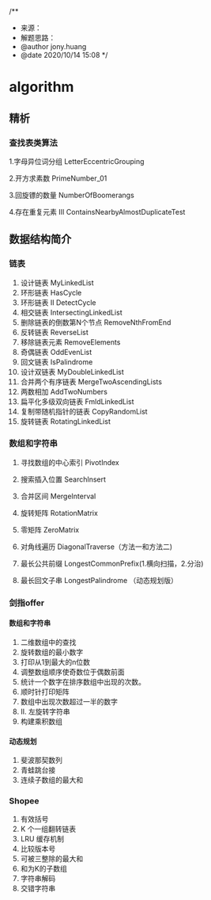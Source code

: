 /**
 * 来源：
 * 解题思路：
 * @author jony.huang
 * @date 2020/10/14 15:08
 */

# algorithm


## 精析
### 查找表类算法
1.字母异位词分组 LetterEccentricGrouping

2.开方求素数 PrimeNumber_01

3.回旋镖的数量 NumberOfBoomerangs

4.存在重复元素 III ContainsNearbyAlmostDuplicateTest

## 数据结构简介
###  链表
1. 设计链表 MyLinkedList
2. 环形链表 HasCycle
3. 环形链表 II DetectCycle
4. 相交链表 IntersectingLinkedList
5. 删除链表的倒数第N个节点 RemoveNthFromEnd
6. 反转链表 ReverseList
7. 移除链表元素 RemoveElements
8. 奇偶链表 OddEvenList
9. 回文链表 IsPalindrome
10. 设计双链表 MyDoubleLinkedList
11. 合并两个有序链表 MergeTwoAscendingLists
12. 两数相加 AddTwoNumbers
13. 扁平化多级双向链表 FmldLinkedList
14. 复制带随机指针的链表 CopyRandomList
15. 旋转链表 RotatingLinkedList

###  数组和字符串
1. 寻找数组的中心索引 PivotIndex

2. 搜索插入位置 SearchInsert
3. 合并区间 MergeInterval
4. 旋转矩阵 RotationMatrix
5. 零矩阵 ZeroMatrix
6. 对角线遍历 DiagonalTraverse（方法一和方法二)
7. 最长公共前缀 LongestCommonPrefix(1.横向扫描，2.分治)
8. 最长回文子串 LongestPalindrome  （动态规划版）

###  剑指offer

####  数组和字符串
1. 二维数组中的查找
2. 旋转数组的最小数字
3. 打印从1到最大的n位数
4. 调整数组顺序使奇数位于偶数前面
5. 统计一个数字在排序数组中出现的次数。
6. 顺时针打印矩阵
7. 数组中出现次数超过一半的数字
8. II. 左旋转字符串
9. 构建乘积数组

#### 动态规划
1. 斐波那契数列
2. 青蛙跳台接
3. 连续子数组的最大和


###  Shopee
1. 有效括号
2. K 个一组翻转链表
3. LRU 缓存机制
4. 比较版本号
5. 可被三整除的最大和
6. 和为K的子数组
7. 字符串解码
8. 交错字符串
